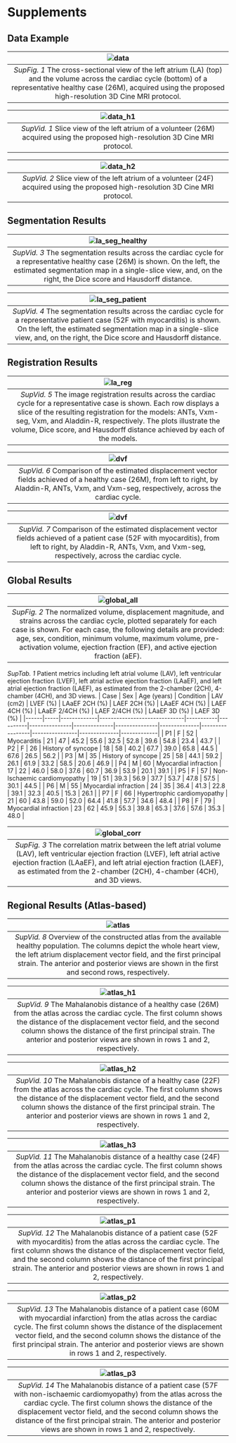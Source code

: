 # Supplements

## Data Example
| ![data](data/data_example.png "Cross section view and volume across the cardiac cycle") | 
|:--:|
| _<span id="SupFig1">SupFig. 1</span>_ The cross-sectional view of the left atrium (LA) (top) and the volume across the cardiac cycle (bottom) of a representative healthy case (26M), acquired using the proposed high-resolution 3D Cine MRI protocol. |

| ![data_h1](data/data_slice_1.gif "Slice view of volunteer 1 across the cardiac cycle") | 
|:--:|
| _<span id="SupVid1">SupVid. 1</span>_ Slice view of the left atrium of a volunteer (26M) acquired using the proposed high-resolution 3D Cine MRI protocol. |

| ![data_h2](data/data_slice_2.gif "Slice view of volunteer 2 across the cardiac cycle") | 
|:--:|
| _<span id="SupVid2">SupVid. 2</span>_ Slice view of the left atrium of a volunteer (24F) acquired using the proposed high-resolution 3D Cine MRI protocol. |


## Segmentation Results
| ![la_seg_healthy](segmentation/seg_healthy.gif "Left atrium segmentation results across the cardiac cycle") | 
|:--:|
| _<span id="SupVid3">SupVid. 3</span>_ The segmentation results across the cardiac cycle for a representative healthy case (26M) is shown. On the left, the estimated segmentation map in a single-slice view, and, on the right, the Dice score and Hausdorff distance.

| ![la_seg_patient](segmentation/seg_patient.gif "Left atrium segmentation results across the cardiac cycle") | 
|:--:|
| _<span id="SupVid4">SupVid. 4</span>_ The segmentation results across the cardiac cycle for a representative patient case (52F with myocarditis) is shown. On the left, the estimated segmentation map in a single-slice view, and, on the right, the Dice score and Hausdorff distance.



## Registration Results
| ![la_reg](registration/la_reg.gif "Left atrium registration results across the cardiac cycle") | 
|:--:|
| _<span id="SupVid5">SupVid. 5</span>_ The image registration results across the cardiac cycle for a representative case is shown. Each row displays a slice of the resulting registration for the models: ANTs, Vxm-seg, Vxm, and Aladdin-R, respectively. The plots illustrate the volume, Dice score, and Hausdorff distance achieved by each of the models. |

| ![dvf](registration/dvf_comparison_healthy.gif "Comparison of the estimated displacement vector fields of a healthy case") | 
|:--:|
| _<span id="SupVid6">SupVid. 6</span>_ Comparison of the estimated displacement vector fields achieved of a healthy case (26M), from left to right, by Aladdin-R, ANTs, Vxm, and Vxm-seg, respectively, across the cardiac cycle. |

| ![dvf](registration/dvf_comparison_patient.gif "Comparison of the estimated displacement vector fields of a patient case") | 
|:--:|
| _<span id="SupVid7">SupVid. 7</span>_ Comparison of the estimated displacement vector fields achieved of a patient case (52F with myocarditis), from left to right, by Aladdin-R, ANTs, Vxm, and Vxm-seg, respectively, across the cardiac cycle. |


## Global Results
| ![global_all](global_results/individual.png "The normalized volume, displacement magnitude, and strains across the cardiac cycle for each case") |
|:--:|
| _<span id="SupFig2">SupFig. 2</span>_ The normalized volume, displacement magnitude, and strains across the cardiac cycle, plotted separately for each case is shown. For each case, the following details are provided: age, sex, condition, minimum volume, maximum volume, pre-activation volume, ejection fraction (EF), and active ejection fraction (aEF). |


_<span id="SupTab1">SupTab. 1</span>_ Patient metrics including left atrial volume (LAV), left ventricular ejection fraction (LVEF), left atrial active ejection fraction (LAaEF), and left atrial ejection fraction (LAEF), as estimated from the 2-chamber (2CH), 4-chamber (4CH), and 3D views.
| Case | Sex | Age (years) | Condition                    | LAV (cm2) | LVEF (%) | LAaEF 2CH (%) | LAEF 2CH (%) | LAaEF 4CH (%) | LAEF 4CH (%) | LAaEF 2/4CH (%) | LAEF 2/4CH (%) | LAaEF 3D (%) | LAEF 3D (%) |
|------|-----|-------------|------------------------------|-----------|----------|---------------|--------------|---------------|--------------|-----------------|----------------|--------------|-------------|
| P1   | F   | 52          | Myocarditis                  | 21        | 47       | 45.2          | 55.6         | 32.5          | 52.8         | 39.6            | 54.8           | 23.4         | 43.7        |
| P2   | F   | 26          | History of syncope           | 18        | 58       | 40.2          | 67.7         | 39.0          | 65.8         | 44.5            | 67.6           | 26.5         | 56.2        |
| P3   | M   | 35          | History of syncope           | 25        | 58       | 44.1          | 59.2         | 26.1          | 61.9         | 33.2            | 58.5           | 20.6         | 46.9        |
| P4   | M   | 60          | Myocardial infraction        | 17        | 22       | 46.0          | 58.0         | 37.6          | 60.7         | 36.9            | 53.9           | 20.1         | 39.1        |
| P5   | F   | 57          | Non-Ischaemic cardiomyopathy | 19        | 51       | 39.3          | 56.9         | 37.7          | 53.7         | 47.8            | 57.5           | 30.1         | 44.5        |
| P6   | M   | 55          | Myocardial infraction        | 24        | 35       | 36.4          | 41.3         | 22.8          | 39.1         | 32.3            | 40.5           | 15.3         | 26.1        |
| P7   | F   | 66          | Hypertrophic cardiomyopathy  | 21        | 60       | 43.8          | 59.0         | 52.0          | 64.4         | 41.8            | 57.7           | 34.6         | 48.4        |
| P8   | F   | 79          | Myocardial infraction        | 23        | 62       | 45.9          | 55.3         | 39.8          | 65.3         | 37.6            | 57.6           | 35.3         | 48.0        |


| ![global_corr](global_results/correlation_matrix.png "Correlation matrix between estimated values from 2-Chamber, 4-Chamber and 3D Views") |
|:--:|
| _<span id="SupFig3">SupFig. 3</span>_ The correlation matrix between the left atrial volume (LAV), left ventricular ejection fraction (LVEF), left atrial active ejection fraction (LAaEF), and left atrial ejection fraction (LAEF), as estimated from the 2-chamber (2CH), 4-chamber (4CH), and 3D views. |


## Regional Results (Atlas-based)
| ![atlas](regional_results/atlas.gif "Overview of the atlas") | 
|:--:|
| _<span id="SupVid8">SupVid. 8</span>_ Overview of the constructed atlas from the available healthy population. The columns depict the whole heart view, the left atrium displacement vector field, and the first principal strain. The anterior and posterior views are shown in the first and second rows, respectively. |

| ![atlas_h1](regional_results/healthy1.gif "Analysis of a healthy case 1 using the atlas") | 
|:--:|
| _<span id="SupVid9">SupVid. 9</span>_ The Mahalanobis distance of a healthy case (26M) from the atlas across the cardiac cycle. The first column shows the distance of the displacement vector field, and the second column shows the distance of the first principal strain. The anterior and posterior views are shown in rows 1 and 2, respectively. |

| ![atlas_h2](regional_results/healthy2.gif "Analysis of a healthy case 2 using the atlas") | 
|:--:|
| _<span id="SupVid10">SupVid. 10</span>_ The Mahalanobis distance of a healthy case (22F) from the atlas across the cardiac cycle. The first column shows the distance of the displacement vector field, and the second column shows the distance of the first principal strain. The anterior and posterior views are shown in rows 1 and 2, respectively. |

| ![atlas_h3](regional_results/healthy3.gif "Analysis of a healthy case 3 using the atlas") | 
|:--:|
| _<span id="SupVid11">SupVid. 11</span>_ The Mahalanobis distance of a healthy case (24F) from the atlas across the cardiac cycle. The first column shows the distance of the displacement vector field, and the second column shows the distance of the first principal strain. The anterior and posterior views are shown in rows 1 and 2, respectively. |

| ![atlas_p1](regional_results/patient1.gif "Analysis of a patient case 1 using the atlas") | 
|:--:|
| _<span id="SupVid12">SupVid. 12</span>_ The Mahalanobis distance of a patient case (52F with myocarditis) from the atlas across the cardiac cycle. The first column shows the distance of the displacement vector field, and the second column shows the distance of the first principal strain. The anterior and posterior views are shown in rows 1 and 2, respectively. |

| ![atlas_p2](regional_results/patient2.gif "Analysis of a patient case 2 using the atlas") | 
|:--:|
| _<span id="SupVid13">SupVid. 13</span>_ The Mahalanobis distance of a patient case (60M with myocardial infarction) from the atlas across the cardiac cycle. The first column shows the distance of the displacement vector field, and the second column shows the distance of the first principal strain. The anterior and posterior views are shown in rows 1 and 2, respectively. |

| ![atlas_p3](regional_results/patient3.gif "Analysis of a patient case 3 using the atlas") | 
|:--:|
| _<span id="SupVid14">SupVid. 14</span>_ The Mahalanobis distance of a patient case (57F with non-ischaemic cardiomyopathy) from the atlas across the cardiac cycle. The first column shows the distance of the displacement vector field, and the second column shows the distance of the first principal strain. The anterior and posterior views are shown in rows 1 and 2, respectively. |
